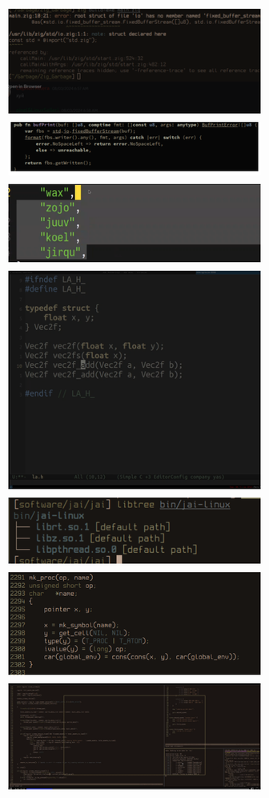 
![](assets/theme1.png)

![](assets/theme2.png)

![](assets/selection_color.png)

![](assets/tsodingold.png)

![](assets/theme3.png)

![](assets/theme4.png)

![](assets/theme5.png)
